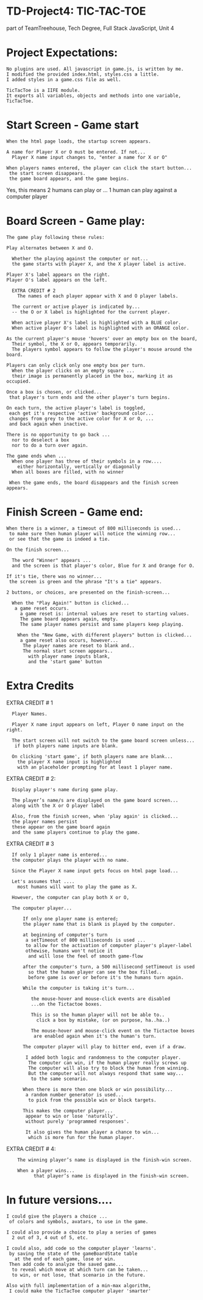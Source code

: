 # TD-Project4: TIC-TAC-TOE

part of TeamTreehouse, Tech Degree, Full Stack JavaScript, Unit 4

# Project Expectations:  

    No plugins are used. All javascript in game.js, is written by me.
    I modified the provided index.html, styles.css a little.
    I added styles in a game.css file as well.

    TicTacToe is a IIFE module.
    It exports all variables, objects and methods into one variable, TicTacToe.

# Start Screen - Game start

    When the html page loads, the startup screen appears.

    A name for Player X or O must be entered. If not...
      Player X name input changes to, "enter a name for X or O"

    When players names entered, the player can click the start button...
     the start screen disappears.
     the game board appears, and the game begins.

   Yes, this means 2 humans can play or ...
     1 human can play against a computer player


# Board Screen - Game play:

    The game play following these rules:

    Play alternates between X and O.

      Whether the playing against the computer or not...
      the game starts with player X, and the X player label is active.

    Player X's label appears on the right.
    Player O's label appears on the left.

      EXTRA CREDIT # 2
        The names of each player appear with X and O player labels.

      The current or active player is indicated by...
      -- the O or X label is highlighted for the current player.

      When active player X's label is highlighted with a BLUE color.
      When active player O's label is highlighted with an ORANGE color.

    As the current player's mouse 'hovers' over an empty box on the board,
      Their symbol, the X or O, appears temporarily.
      The players symbol appears to follow the player's mouse around the board.

    Players can only click only one empty box per turn.
      When the player clicks on an empty square ...
      their image is permanently placed in the box, marking it as occupied.

    Once a box is chosen, or clicked...
     that player's turn ends and the other player's turn begins.

    On each turn, the active player's label is toggled,
     each get it's respective 'active' background color...
     changes from grey to the active color for X or O, ...
     and back again when inactive.

    There is no opportunity to go back ...
      nor to deselect a box
      nor to do a turn over again.

    The game ends when ...
      When one player has three of their symbols in a row....
        either horizontally, vertically or diagonally
      When all boxes are filled, with no winner

     When the game ends, the board disappears and the finish screen appears.

# Finish Screen - Game end:

    When there is a winner, a timeout of 800 milliseconds is used...
     to make sure then human player will notice the winning row...
     or see that the game is indeed a tie.

    On the finish screen...

      The word "Winner" appears ...
      and the screen is that player's color, Blue for X and Orange for O.

    If it's tie, there was no winner...
     the screen is green and the phrase "It's a tie" appears.

    2 buttons, or choices, are presented on the finish-screen...

      When the "Play Again!" button is clicked...
       a game reset occurs.
         a game reset is: internal values are reset to starting values.
         The game board appears again, empty.
         The same player names persist and same players keep playing.

        When the "New Game, with different players" button is clicked...
         a game reset also occurs, however...
          The player names are reset to blank and..
          The normal start screen appears..
            with player name inputs blank,
            and the 'start game' button

# Extra Credits

  EXTRA CREDIT # 1

      Player Names.

      Player X name input appears on left, Player O name input on the right.

      The start screen will not switch to the game board screen unless...
       if both players name inputs are blank.

      On clicking 'start game', if both players name are blank...
        the player X name input is highlighted
        with an placeholder prompting for at least 1 player name.

  EXTRA CREDIT # 2:

      Display player's name during game play.

      The player’s name/s are displayed on the game board screen...
      along with the X or O player label

      Also, from the finish screen, when 'play again' is clicked...
      the player names persist
      these appear on the game board again
      and the same players continue to play the game.

  EXTRA CREDIT # 3

      If only 1 player name is entered...
      the computer plays the player with no name.

      Since the Player X name input gets focus on html page load...

      Let's assumes that ....
        most humans will want to play the game as X.

      However, the computer can play both X or O,

      The computer player...

          If only one player name is entered;
          the player name that is blank is played by the computer.

          at beginning of computer's turn
           a setTimeout of 800 milliseconds is used ...
           to allow for the activation of computer player's player-label
           othewise, humans won't notice it
            and will lose the feel of smooth game-flow

          after the computer's turn, a 500 millisecond setTimeout is used
            so that the human player can see the box filled..
            before game is over or before it's the humans turn again.

          While the computer is taking it's turn...

             the mouse-hover and mouse-click events are disabled
             ...on the Tictactoe boxes.

             This is so the human player will not be able to..
               click a box by mistake, (or on purpose, ha..ha..)

             The mouse-hover and mouse-click event on the Tictactoe boxes
              are enabled again when it's the human's turn.

          The computer player will play to bitter end, even if a draw.

           I added both logic and randomness to the computer player.
            The computer can win, if the human player really screws up
            The computer will also try to block the human from winning.
            But the computer will not always respond that same way...
             to the same scenario.

          When there is more then one block or win possibility...
           a random number generator is used...
            to pick from the possible win or block targets.

          This makes the computer player...
           appear to win or lose 'naturally'.
           without purely 'programmed responses'.

           It also gives the human player a chance to win...
            which is more fun for the human player.  

  EXTRA CREDIT # 4:

        The winning player’s name is displayed in the finish-win screen.

        When a player wins...
              that player’s name is displayed in the finish-win screen.

# In future versions....

    I could give the players a choice ...
     of colors and symbols, avatars, to use in the game.

    I could also provide a choice to play a series of games
      2 out of 3, 4 out of 5, etc.

    I could also, add code so the computer player 'learns'.
     by saving the state of the gameBoardState table
       at the end of each game, lose or win.
     Then add code to analyze the saved game...
      to reveal which move at which turn can be taken...
      to win, or not lose, that scenario in the future.

    Also with full implementation of a min-max algorithm,
     I could make the TicTacToe computer player 'smarter'
